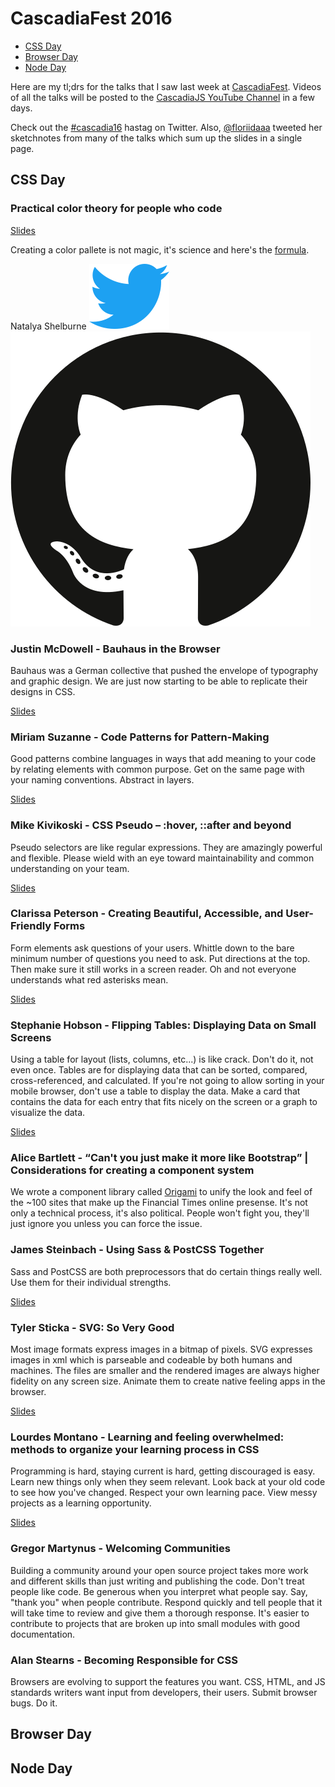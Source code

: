 # CascadiaFest 2016

* [CSS Day](#css-day)
* [Browser Day](#browser-day)
* [Node Day](#node-day)

Here are my tl;drs for the talks that I saw last week at [CascadiaFest](http://2016.cascadiafest.org). Videos of all the talks will be posted to the [CascadiaJS YouTube Channel](https://www.youtube.com/user/cascadiajs/playlists) in a few days.

Check out the [#cascadia16](https://twitter.com/hashtag/cascadia16?src=hash) hastag on Twitter. Also, [@floriidaaa](https://twitter.com/@floriidaaa) tweeted her sketchnotes from many of the talks which sum up the slides in a single page. 

## CSS Day

### Practical color theory for people who code
[Slides](https://docs.google.com/presentation/d/1ytSMRNpNrD9CWms351X4xelQuJT24tIqKnIzSbe2OQ0/edit#slide=id.g131bf8bb94_0_51)

Creating a color pallete is not magic, it's science and here's the [formula](http://tallys.github.io/color-theory/).

Natalya Shelburne ![twitter](twitter.svg) ![github](github.svg)

### Justin McDowell - Bauhaus in the Browser

Bauhaus was a German collective that pushed the envelope of typography and graphic design. We are just now starting to be able to replicate their designs in CSS.

[Slides](http://revoltpuppy.com/files/bauhaus.pdf)

### Miriam Suzanne - Code Patterns for Pattern-Making

Good patterns combine languages in ways that add meaning to your code by relating elements with common purpose. Get on the same page with your naming conventions. Abstract in layers.

[Slides](https://oddbooksapp.com/book/pattern-making)

### Mike Kivikoski - CSS Pseudo – :hover, ::after and beyond

Pseudo selectors are like regular expressions. They are amazingly powerful and flexible. Please wield with an eye toward maintainability and common understanding on your team.

[Slides](https://speakerdeck.com/mkivikoski/css-pseudo)

### Clarissa Peterson - Creating Beautiful, Accessible, and User-Friendly Forms

Form elements ask questions of your users. Whittle down to the bare minimum number of questions you need to ask. Put directions at the top. Then make sure it still works in a screen reader. Oh and not everyone understands what red asterisks mean.

[Slides](http://www.slideshare.net/clarissapeterson/creating-beautiful-accessible-and-userfriendly-forms)

### Stephanie Hobson - Flipping Tables: Displaying Data on Small Screens

Using a table for layout (lists, columns, etc...) is like crack. Don't do it, not even once. Tables are for displaying data that can be sorted, compared, cross-referenced, and calculated. If you're not going to allow sorting in your mobile browser, don't use a table to display the data. Make a card that contains the data for each entry that fits nicely on the screen or a graph to visualize the data.

[Slides](http://stephaniehobson.ca/wordpress/2016/04/19/flipping-tables/)

### Alice Bartlett - “Can't you just make it more like Bootstrap” | Considerations for creating a component system

We wrote a component library called [Origami](http://origami.ft.com/) to unify the look and feel of the ~100 sites that make up the Financial Times online presense. It's not only a technical process, it's also political. People won't fight you, they'll just ignore you unless you can force the issue. 

### James Steinbach - Using Sass & PostCSS Together

Sass and PostCSS are both preprocessors that do certain things really well. Use them for their individual strengths.

[Slides](https://jdsteinbach.com/sass-postcss/#/)

### Tyler Sticka - SVG: So Very Good

Most image formats express images in a bitmap of pixels. SVG expresses images in xml which is parseable and codeable by both humans and machines. The files are smaller and the rendered images are always higher fidelity on any screen size. Animate them to create native feeling apps in the browser.

[Slides](http://tylersticka.github.io/slides-svg/#/)

### Lourdes Montano - Learning and feeling overwhelmed: methods to organize your learning process in CSS

Programming is hard, staying current is hard, getting discouraged is easy. Learn new things only when they seem relevant. Look back at your old code to see how you've changed. Respect your own learning pace. View messy projects as a learning opportunity.

[Slides](https://es.slideshare.net/secret/sM6tGE1TkBSzVo)

### Gregor Martynus - Welcoming Communities

Building a community around your open source project takes more work and different skills than just writing and publishing the code. Don't treat people like code. Be generous when you interpret what people say. Say, "thank you" when people contribute. Respond quickly and tell people that it will take time to review and give them a thorough response. It's easier to contribute to projects that are broken up into small modules with good documentation.

### Alan Stearns - Becoming Responsible for CSS

Browsers are evolving to support the features you want. CSS, HTML, and JS standards writers want input from developers, their users. Submit browser bugs. Do it.

## Browser Day

## Node Day

